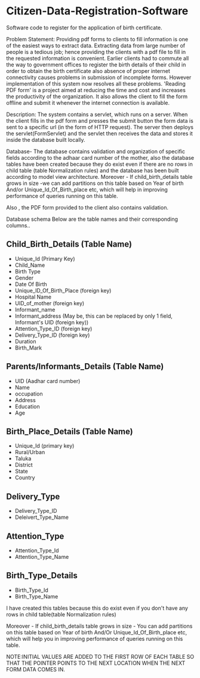 # Citizen-Data-Registration-Software
Software code to register for the application of birth certificate.

Problem Statement: 
Providing pdf forms to clients to fill information is one of the easiest ways to extract data.
Extracting data from large number of people is a tedious job; hence providing the clients with a pdf file to fill in the requested information is convenient.  Earlier clients had to commute all the way to government offices to register the birth details of their child in order to obtain the birth certificate also absence of proper internet connectivity causes problems in submission of incomplete forms.
However implementation of this system now resolves all these problems. 'Reading PDF form' is a project aimed at reducing the time and cost and increases the productivity of the organization.
It also allows the client to fill the form offline and submit it whenever the internet connection is available.



Description:
The system contains a servlet, which runs on a server. When the client fills in the pdf form and presses the submit button the form data is sent to a specific url (in the form of HTTP request). The server then deploys the servlet(FormServlet) and the servlet then receives the data and stores it inside the database built locally.

Database- The database contains validation and organization of specific fields according to the adhaar card number of the mother, also the database tables have been created because they do exist even if there are no rows in child table (table Normalization rules) and the database has been built according to model view architecture. 
Moreover - If child_birth_details table grows in size -we can add partitions on this table based on Year of birth And/or Unique_Id_Of_Birth_place etc, which will help in improving performance of queries running on this table.

Also , the PDF form provided to the client also contains validation.


Database schema
Below are the table names and their corresponding columns..

Child_Birth_Details   (Table Name)
--------------------------------------
- Unique_Id (Primary Key)
- Child_Name
- Birth Type
- Gender
- Date Of Birth
- Unique_ID_Of_Birth_Place (foreign key)
- Hospital Name 
- UID_of_mother (foreign key)
- Informant_name
- Informant_address
(May be, this can be replaced by only 1 field, Informant's UID (foreign key))
- Attention_Type_ID (foreign key)
- Delivery_Type_ID (foreign key)
- Duration
- Birth_Mark


Parents/Informants_Details   (Table Name)
-----------------------------------------------
- UID (Aadhar card number)
- Name
- occupation
- Address
- Education
- Age



Birth_Place_Details  (Table Name)
----------------------------
- Unique_Id (primary key) 
- Rural/Urban
- Taluka
- District
- State
- Country 

Delivery_Type
--------------------
- Delivery_Type_ID
- Deleivert_Type_Name


Attention_Type
--------------------
- Attention_Type_Id
- Attention_Type_Name


Birth_Type_Details
--------------------
- Birth_Type_Id
- Birth_Type_Name


I have created this tables because this do exist even if you don't have any rows in child table(table Normalization rules)

Moreover - If child_birth_details table grows in size - You can add partitions on this table based on 
Year of birth And/Or Unique_Id_Of_Birth_place etc, which will help you in improving performance of queries running on this table.

NOTE:INITIAL VALUES ARE ADDED TO THE FIRST ROW OF EACH TABLE SO THAT THE POINTER POINTS TO THE NEXT LOCATION WHEN THE NEXT FORM DATA COMES IN.
